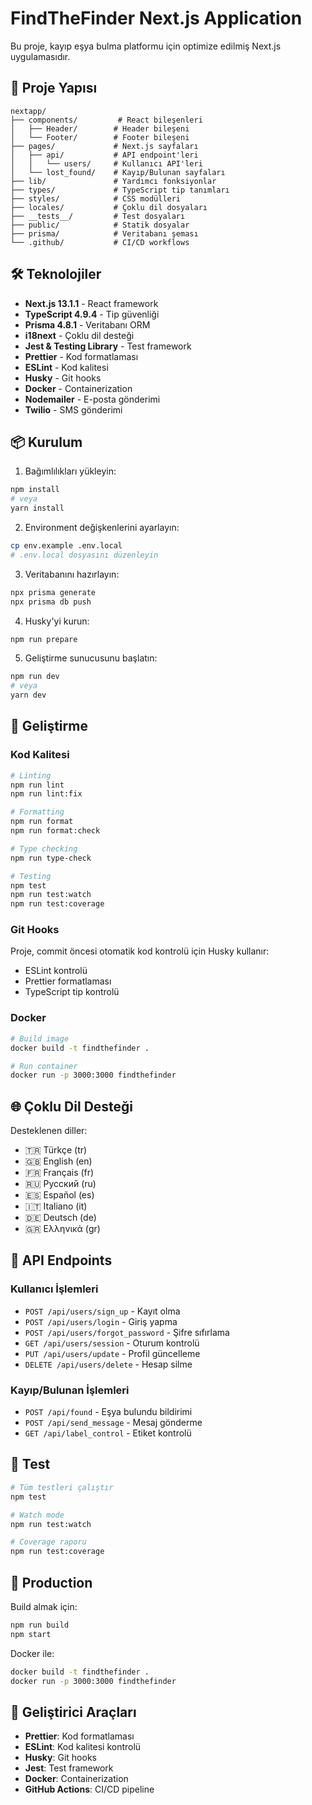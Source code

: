 # FindTheFinder Next.js Application

Bu proje, kayıp eşya bulma platformu için optimize edilmiş Next.js uygulamasıdır.

## 🚀 Proje Yapısı

```
nextapp/
├── components/         # React bileşenleri
│   ├── Header/        # Header bileşeni
│   └── Footer/        # Footer bileşeni
├── pages/             # Next.js sayfaları
│   ├── api/           # API endpoint'leri
│   │   └── users/     # Kullanıcı API'leri
│   └── lost_found/    # Kayıp/Bulunan sayfaları
├── lib/               # Yardımcı fonksiyonlar
├── types/             # TypeScript tip tanımları
├── styles/            # CSS modülleri
├── locales/           # Çoklu dil dosyaları
├── __tests__/         # Test dosyaları
├── public/            # Statik dosyalar
├── prisma/            # Veritabanı şeması
└── .github/           # CI/CD workflows
```

## 🛠️ Teknolojiler

- **Next.js 13.1.1** - React framework
- **TypeScript 4.9.4** - Tip güvenliği
- **Prisma 4.8.1** - Veritabanı ORM
- **i18next** - Çoklu dil desteği
- **Jest & Testing Library** - Test framework
- **Prettier** - Kod formatlaması
- **ESLint** - Kod kalitesi
- **Husky** - Git hooks
- **Docker** - Containerization
- **Nodemailer** - E-posta gönderimi
- **Twilio** - SMS gönderimi

## 📦 Kurulum

1. Bağımlılıkları yükleyin:

```bash
npm install
# veya
yarn install
```

2. Environment değişkenlerini ayarlayın:

```bash
cp env.example .env.local
# .env.local dosyasını düzenleyin
```

3. Veritabanını hazırlayın:

```bash
npx prisma generate
npx prisma db push
```

4. Husky'yi kurun:

```bash
npm run prepare
```

5. Geliştirme sunucusunu başlatın:

```bash
npm run dev
# veya
yarn dev
```

## 🔧 Geliştirme

### Kod Kalitesi

```bash
# Linting
npm run lint
npm run lint:fix

# Formatting
npm run format
npm run format:check

# Type checking
npm run type-check

# Testing
npm test
npm run test:watch
npm run test:coverage
```

### Git Hooks

Proje, commit öncesi otomatik kod kontrolü için Husky kullanır:

- ESLint kontrolü
- Prettier formatlaması
- TypeScript tip kontrolü

### Docker

```bash
# Build image
docker build -t findthefinder .

# Run container
docker run -p 3000:3000 findthefinder
```

## 🌐 Çoklu Dil Desteği

Desteklenen diller:

- 🇹🇷 Türkçe (tr)
- 🇬🇧 English (en)
- 🇫🇷 Français (fr)
- 🇷🇺 Русский (ru)
- 🇪🇸 Español (es)
- 🇮🇹 Italiano (it)
- 🇩🇪 Deutsch (de)
- 🇬🇷 Ελληνικά (gr)

## 📝 API Endpoints

### Kullanıcı İşlemleri

- `POST /api/users/sign_up` - Kayıt olma
- `POST /api/users/login` - Giriş yapma
- `POST /api/users/forgot_password` - Şifre sıfırlama
- `GET /api/users/session` - Oturum kontrolü
- `PUT /api/users/update` - Profil güncelleme
- `DELETE /api/users/delete` - Hesap silme

### Kayıp/Bulunan İşlemleri

- `POST /api/found` - Eşya bulundu bildirimi
- `POST /api/send_message` - Mesaj gönderme
- `GET /api/label_control` - Etiket kontrolü

## 🧪 Test

```bash
# Tüm testleri çalıştır
npm test

# Watch mode
npm run test:watch

# Coverage raporu
npm run test:coverage
```

## 🚀 Production

Build almak için:

```bash
npm run build
npm start
```

Docker ile:

```bash
docker build -t findthefinder .
docker run -p 3000:3000 findthefinder
```

## 🔧 Geliştirici Araçları

- **Prettier**: Kod formatlaması
- **ESLint**: Kod kalitesi kontrolü
- **Husky**: Git hooks
- **Jest**: Test framework
- **Docker**: Containerization
- **GitHub Actions**: CI/CD pipeline
